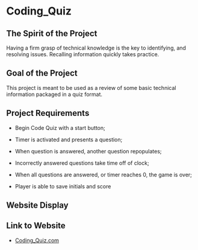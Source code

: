 # Coding_Quiz

## The Spirit of the Project

Having a firm grasp of technical knowledge is the key to identifying, and resolving issues. Recalling information quickly takes practice.

## Goal of the Project

This project is meant to be used as a review of some basic technical information packaged in a quiz format.

## Project Requirements

- Begin Code Quiz with a start button;

- Timer is activated and presents a question;

- When question is answered, another question repopulates;

- Incorrectly answered questions take time off of clock;

- When all questions are answered, or timer reaches 0, the game is over;

- Player is able to save initials and score

## Website Display

## Link to Website

- [Coding_Quiz.com](https://diaz-daniel.github.io/Coding_Quiz/)
